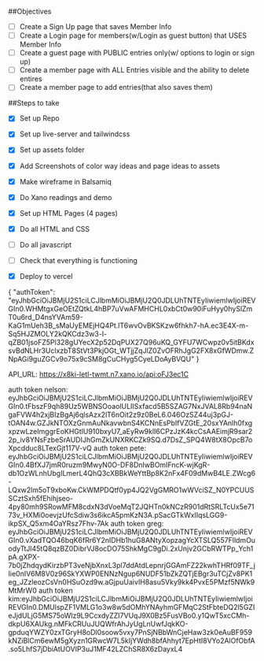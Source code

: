##Objectives
- [ ] Create a Sign Up page that saves Member Info
- [ ] Create a Login page for members(w/Login as guest button) that USES Member Info
- [ ] Create a guest page with PUBLIC entries only(w/ options to login or sign up)
- [ ] Create a member page with ALL Entries visible and the ability to delete entires
- [ ] Create a member page to add entries(that also saves them)

##Steps to take
- [x] Set up Repo
- [x] Set up live-server and tailwindcss 
- [x] Set up assets folder
- [x] Add Screenshots of color way ideas and page ideas to assets
- [x] Make wireframe in Balsamiq
- [x] Do Xano readings and demo
- [x] Set up HTML Pages (4 pages)
- [x] Do all HTML and CSS
- [ ] Do all javascript
- [ ] Check that everything is functioning
- [X] Deploy to vercel




{
"authToken": "eyJhbGciOiJBMjU2S1ciLCJlbmMiOiJBMjU2Q0JDLUhTNTEyIiwiemlwIjoiREVGIn0.WHMtgxGeOEtZQtkL4hBP7uVwAFMHCHL0xbCt0w90iFuHyy0hySlZmT0u6rd_D4nsYVAm59-KaG1mUeh3B_sMaUyEMEjHQ4Pt.lT6wvOvBKSKzw6fhkh7-hA.ec3E4X-m-Sq5HJZMOLY2kQKCdz3w3-l-qZB01jsoFZ5Pl328gUYecX2p52DqPUX27Q96uKQ_GYFU7WCwpz0v5itBKdxsvBdNLHr3UclxzbT8StVt3PkjOGt_WTjjZqJlZ0ZvOFRhJgG2FX8xGfWDmw.ZNpAGi9guZGCv9o75x9cSM8gCuCHyg5CyeLDoAyBVQU"
}

API_URL: https://x8ki-letl-twmt.n7.xano.io/api:oFJ3ec1C

auth token nelson: eyJhbGciOiJBMjU2S1ciLCJlbmMiOiJBMjU2Q0JDLUhTNTEyIiwiemlwIjoiREVGIn0.tFbszF9qh89Uz5WBNSOoaolULIISxfacd5B5SZAG7NxJVAL8Rb94naNgaFVW4h2xjBIzBgAj6qlsAzx2lT6nOit2z9z0BeL6.046OzSZ44uj3pGJ-tOAN4w.GZJkNTOXzGnmAuNkavwbnS4KCNnEsPbIfVZGtE_20sxYAnlh0fxgxpzwLzeImggrEoKHGtlU910bxyU7_aEyRw9klI6CPzJzK4kcCsAAEimjR9sar22p_iv8YNsFzbeSrAUDIJhGmZkUNXRKCZk9SQ.d7DsZ_SPQ4W8tX8OpcB7oXpcdduc8LTexGjt117V-vQ
auth token pete: eyJhbGciOiJBMjU2S1ciLCJlbmMiOiJBMjU2Q0JDLUhTNTEyIiwiemlwIjoiREVGIn0.4BfXJ7jmR0ruzm9MwyN0O-DF8DnIwBOmIFncK-wjKgR-db1OzWLnhUbgILmerL4QhQ3cXBBkWeYttBp8K2nFx4F09dMwB4LE.ZWcg6-LQxw2lm5oT9xboKw.CkWMPDQtf0yp4JQ2VgGMRO1wWVciSZ_N0YPCUUSSCztSxh5fEhihjseo-4py80mh9SRowMFM8cdxN3dVoeMqT2JQHTn0kNCzR901dRtSRLTcUx5e7173v_HXMi0oevjzUfcSdiw3s6ikcA5pmKzN3A.pSacGTkWxIIqsLGG9-ikpSX_Q5xm4OaYRsz7Fhv-7Ak
auth token greg: eyJhbGciOiJBMjU2S1ciLCJlbmMiOiJBMjU2Q0JDLUhTNTEyIiwiemlwIjoiREVGIn0.vXadTQO46bqK6fRr6Y2nIDHb1huG8ANtyXopzagYcXTSLQ557FlldmOuodyTtJl45tQ8qzBZ0DibrVJ8ocDO75ShkMgC9gDi.2xUnjv2GCbRWTPp_Ych1pA.gXPX-7b0jZhdqydKirzbPT3veNjbXnxL3pl7ddAtdLepnrjGGAmFZ22kwhTHRf09TF_jIie0nIV6M8V0z96SkYXWP0ENNzNgup6NUDF51bZkZQTjEBgr3uTCjZv8PK1eg_JZzleozCsVn0HSuOzd9w.aGjpuUaivIH8asu5Vky9kk4PvxE5PMzf5NWk9MtMrW0
auth token kim:eyJhbGciOiJBMjU2S1ciLCJlbmMiOiJBMjU2Q0JDLUhTNTEyIiwiemlwIjoiREVGIn0.DMUlspZF1VMLG1o3w8w5dOMhYNAyhmGFMqC2StFbteDQ2l5GZIeJjdULjG5MS75oWlz9L9CcxdyZZI7VUqJ9X0Bz5FusVBo0.y1QwT5xcCMh-dkpU6XAUkg.nMFkCRUuJUQWfrAhJyUgLnUwfJqkKO-gpduqYWZY0zxTGryH8oDl0soow5vxy7PnSjNBbWnCjeHaw3zk0eAuBF959kNZiBlCm6ewM5gXyzn1GRwcW7L5kIjYWdh8bfAhhyt7EpHtI8VYo2AlOfObfA.so5LhfS7jDbiAtUOVIP3uJ1MF42LZChSR8X6zDayxL4

